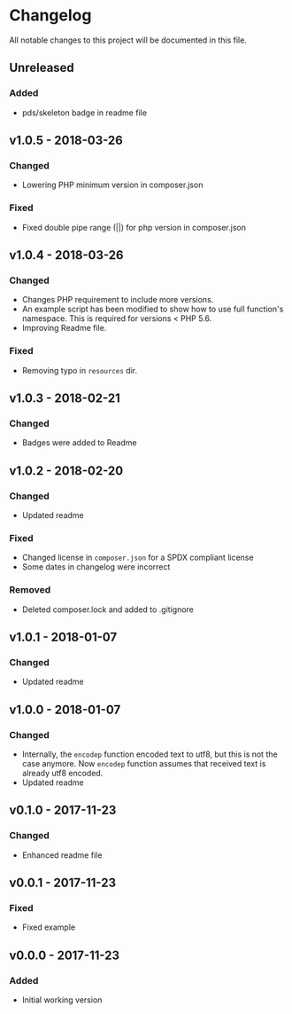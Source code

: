 Changelog
=========

All notable changes to this project will be documented in this file.

Unreleased
----------

### Added

* pds/skeleton badge in readme file

v1.0.5 - 2018-03-26
-------------------

### Changed

* Lowering PHP minimum version in composer.json

### Fixed

* Fixed double pipe range (||) for php version in composer.json

v1.0.4 - 2018-03-26
-------------------

### Changed

* Changes PHP requirement to include more versions.
* An example script has been modified to show how to use full function's 
namespace. This is required for versions < PHP 5.6.
* Improving Readme file.

### Fixed

* Removing typo in `resources` dir.

v1.0.3 - 2018-02-21
-------------------

### Changed

* Badges were added to Readme

v1.0.2 - 2018-02-20
-------------------

### Changed

* Updated readme

### Fixed

* Changed license in `composer.json` for a SPDX compliant license
* Some dates in changelog were incorrect

### Removed 

* Deleted composer.lock and added to .gitignore


v1.0.1 - 2018-01-07
-------------------

### Changed
* Updated readme

v1.0.0 - 2018-01-07
-------------------

### Changed
* Internally, the `encodep` function encoded text to utf8, but this is not the case anymore.
  Now `encodep` function assumes that received text is already utf8 encoded.
* Updated readme


v0.1.0 - 2017-11-23
-------------------

### Changed
* Enhanced readme file


v0.0.1 - 2017-11-23
-------------------

### Fixed
* Fixed example


v0.0.0 - 2017-11-23
-------------------

### Added
* Initial working version


<!---
Guiding Principles

    Changelogs are for humans, not machines.
    There should be an entry for every single version.
    The same types of changes should be grouped.
    Versions and sections should be linkable.
    The latest version comes first.
    The release date of each versions is displayed.
    Mention whether you follow Semantic Versioning.

Types of changes

    Added       for new features.
    Changed     for changes in existing functionality.
    Deprecated  for soon-to-be removed features.
    Removed     for now removed features.
    Fixed       for any bug fixes.
    Security    in case of vulnerabilities.
-->
